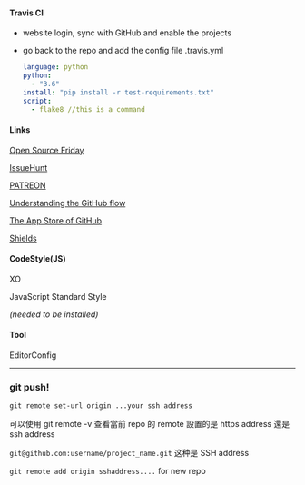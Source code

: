 #### Travis CI 

- website login, sync with GitHub and enable the projects

- go back to the repo and add the config file .travis.yml

  ``` yml
  language: python
  python:
  	- "3.6"
  install: "pip install -r test-requirements.txt"
  script:
  	- flake8 //this is a command 
  ```

#### Links

[Open Source Friday](https://opensourcefriday.com/)

[IssueHunt](https://issuehunt.io/)

[PATREON](https://www.patreon.com/)

[Understanding the GitHub flow](https://guides.github.com/introduction/flow/)

[The App Store of GitHub](https://github.com/marketplace)

[Shields](https://shields.io) 



#### CodeStyle(JS)

XO

JavaScript Standard Style

*(needed to be installed)*



#### Tool

EditorConfig 

---

### git push!

`git remote set-url origin ...your ssh address` 

可以使用 git remote -v 查看當前 repo 的 remote 設置的是 https address 還是 ssh address

`git@github.com:username/project_name.git` 这种是 SSH address

`git remote add origin sshaddress....`  for new repo


